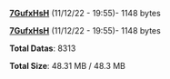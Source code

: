 [**7GufxHsH**](/data/7GufxHsH.txt) (11/12/22 - 19:55)- 1148 bytes

[**7GufxHsH**](/data/7GufxHsH.txt) (11/12/22 - 19:55)- 1148 bytes

**Total Datas**: 8313

**Total Size**: 48.31 MB / 48.3 MB